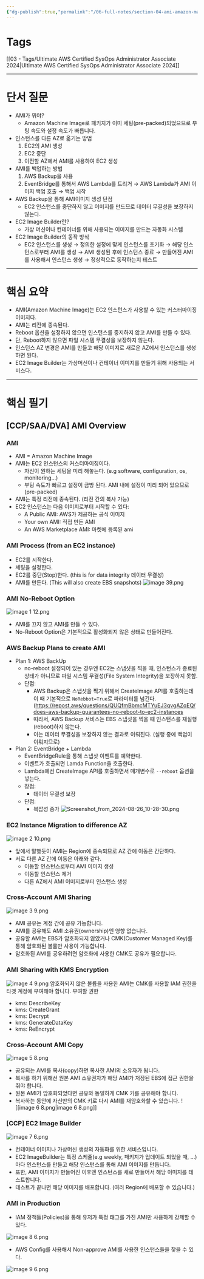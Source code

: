 ```yaml
---
{"dg-publish":true,"permalink":"/06-full-notes/section-04-ami-amazon-machine-image/","noteIcon":""}
---
```


# Tags
[[03 - Tags/Ultimate AWS Certified SysOps Administrator Associate 2024\|Ultimate AWS Certified SysOps Administrator Associate 2024]] 

---
# 단서 질문
- AMI가 뭐야?
    - Amazon Machine Image로 패키지가 이미 세팅(pre-packed)되었으므로 부팅 속도와 설정 속도가 빠릅니다.
- 인스턴스를 다른 AZ로 옮기는 방법
	1. EC2의 AMI 생성
	2. EC2 중단
	3. 이전할 AZ에서 AMI를 사용하여 EC2 생성
- AMI를 백업하는 방법
    1. AWS Backup을 사용
    2. EventBridge를 통해서 AWS Lambda를 트리거 → AWS Lambda가 AMI 이미지 백업 호출 → 백업 시작
- AWS Backup을 통해 AMI이미지 생성 단점
	- EC2 인스턴스를 중단하지 않고 이미지를 만드므로 데이터 무결성을 보장하지 않는다.
- EC2 Image Builder란?
    - 가상 머신이나 컨테이너를 위해 사용되는 이미지를 만드는 자동화 시스템
- EC2 Image Builder의 동작 방식
    - EC2 인스턴스를 생성 → 정의한 설정에 맞게 인스턴스를 초기화 → 해당 인스턴스로부터 AMI를 생성 → AMI 생성된 후에 인스턴스 종료 → 만들어진 AMI를 사용해서 인스턴스 생성 → 정상적으로 동작하는지 테스트

---
# 핵심 요약
- AMI(Amazon Machine Image)는 EC2 인스턴스가 사용할 수 있는 커스터마이징 이미지다.
- AMI는 리전에 종속된다.
- Reboot 옵션을 설정하지 않으면 인스턴스를 중지하지 않고 AMI를 만들 수 있다.
- 단, Reboot하지 않으면 파일 시스템 무결성을 보장하지 않는다.
- 인스턴스 AZ 변경은 AMI를 만들고 해당 이미지로 새로운 AZ에서 인스턴스를 생성하면 된다.
- EC2 Image Builder는 가상머신이나 컨테이너 이미지를 만들기 위해 사용되는 서비스다.
---
# 핵심 필기

## [CCP/SAA/DVA] AMI Overview
### AMI
- AMI = Amazon Machine Image
- AMI는 EC2 인스턴스의 커스터마이징이다.
	- 자신이 원하는 세팅을 미리 해놓는다. (e.g software, configuration, os, monitoring…)
	- 부팅 속도가 빠르고 설정이 금방 된다. AMI 내에 설정이 미리 되어 있으므로(pre-packed)
- AMI는 특정 리전에 종속된다. (리전 간의 복사 가능)
- EC2 인스턴스는 다음 이미지로부터 시작할 수 있다:
	- A Public AMI: AWS가 제공하는 공식 이미지
	- Your own AMI: 직접 만든 AMI
	- An AWS Marketplace AMI: 마켓에 등록된 ami
### AMI Process (from an EC2 instance)
- EC2를 시작한다.
- 세팅을 설정한다.
- EC2를 중단(Stop)한다. (this is for data integrity 데이터 무결성)
- AMI를 만든다. (This will also create EBS snapshots)
![image 39.png](/img/user/image/image%2039.png)
### AMI No-Reboot Option
![image 1 12.png](/img/user/image/image%201%2012.png)
- AMI를 끄지 않고 AMI를 만들 수 있다.
- No-Reboot Option은 기본적으로 활성화되지 않은 상태로 만들어진다.
### AWS Backup Plans to create AMI
- Plan 1: AWS BackUp
	- no-reboot 설정되어 있는 경우엔 EC2는 스냅샷을 찍을 때, 인스턴스가 종료된 상태가 아니므로 파일 시스템 무결성(File System Integrity)을 보장하지 못함.
	- 단점:
		- AWS Backup은 스냅샷을 찍기 위해서 CreateImage API를 호출하는데 이 때 기본적으로 `NoRebbot=True`로 파라미터를 넘긴다. (https://repost.aws/questions/QUQfmBbmcMTYuEJ3qvgAZqEQ/does-aws-backup-guarantees-no-reboot-to-ec2-instances
		- 따라서, AWS Backup 서비스는 EBS 스냅샷을 찍을 때 인스턴스를 재실행(reboot)하지 않는다.
		- 이는 데이터 무결성을 보장하지 않는 결과로 이뤄진다. (실행 중에 백업이 이뤄지므로)
- Plan 2: EventBridge + Lambda
	- EventBridgeRule을 통해 스냅샷 이벤트를 예약한다.
	- 이벤트가 호출되면 Lamda Function을 호출한다.
	- Lambda에선 CreateImage API를 호출하면서 매개변수로 `--reboot` 옵션을 넣는다.
	- 장점:
		- 데이터 무결성 보장
	- 단점:
		- 복잡성 증가
![Screenshot_from_2024-08-26_10-28-30.png](/img/user/image/Screenshot_from_2024-08-26_10-28-30.png)

### EC2 Instance Migration to difference AZ

![image 2 10.png](/img/user/image/image%202%2010.png)
- 앞에서 말했듯이 AMI는 Region에 종속되므로 AZ 간에 이동은 간단하다.
- 서로 다른 AZ 간에 이동은 아래와 같다.
	- 이동할 인스턴스로부터 AMI 이미지 생성
	- 이동할 인스턴스 제거
	- 다른 AZ에서 AMI 이미지로부터 인스턴스 생성
### Cross-Account AMI Sharing
![image 3 9.png](/img/user/image/image%203%209.png)
- AMI 공유는 계정 간에 공유 가능합니다.
- AMI를 공유해도 AMI 소유권(ownership)엔 영향 없습니다.
- 공유할 AMI는 EBS가 암호화되지 않았거나 CMK(Customer Managed Key)를 통해 암호화된 볼륨만 사용이 가능합니다.
- 암호화된 AMI를 공유하려면 암호화에 사용한 CMK도 공유가 필요합니다.
### AMI Sharing with KMS Encryption
![image 4 9.png](/img/user/image/image%204%209.png)
암호화되지 않은 볼륨을 사용한 AMI는 CMK를 사용할 IAM 권한을 타겟 계정에 부여해야 합니다.
부여할 권한

- kms: DescribeKey
- kms: CreateGrant
- kms: Decrypt
- kms: GenerateDataKey
- kms: ReEncrypt

### Cross-Account AMI Copy
![image 5 8.png](/img/user/image/image%205%208.png)
- 공유되는 AMI를 복사(copy)하면 복사한 AMI의 소유자가 됩니다.
- 복사를 하기 위해선 원본 AMI 소유권자가 해당 AMI가 저장된 EBS에 접근 권한을 줘야 합니다.
- 원본 AMI가 암호화되었다면 공유와 동일하게 CMK 키를 공유해야 합니다.
- 복사하는 동안에 자신만의 CMK 키로 다시 AMI를 재암호화할 수 있습니다.
![[image 6 8.png\|image 6 8.png]]
### [CCP] EC2 Image Builder
![image 7 6.png](/img/user/image/image%207%206.png)
- 컨테이너 이미지나 가상머신 생성의 자동화를 위한 서비스입니다.
- EC2 ImageBuilder는 특정 스케쥴(e.g weekly, 패키지가 업데이트 되었을 때, …)마다 인스턴스를 만들고 해당 인스턴스를 통해 AMI 이미지를 만듭니다.
- 또한, AMI 이미지가 만들어진 이후엔 인스턴스를 새로 만들어서 해당 이미지를 테스트합니다.
- 테스트가 끝나면 해당 이미지를 배포합니다. (여러 Region에 배포할 수 있습니다.)
### AMI in Production
- IAM 정책들(Policies)을 통해 유저가 특정 태그를 가진 AMI만 사용하게 강제할 수 있다.

![image 8 6.png](/img/user/image/image%208%206.png)
- AWS Config를 사용해서 Non-approve AMI를 사용한 인스턴스들을 찾을 수 있다.

![image 9 6.png](/img/user/image/image%209%206.png)

